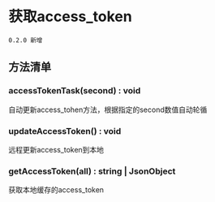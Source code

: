 # 获取access_token

`0.2.0 新增`

## 方法清单

### accessTokenTask(second) : void

自动更新access_tohen方法，根据指定的second数值自动轮循


### updateAccessToken() : void

远程更新access_token到本地


### getAccessToken(all) : string | JsonObject

获取本地缓存的access_token